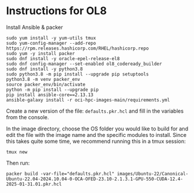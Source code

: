 # Instructions for OL8

Install Ansible & packer
```
sudo yum install -y yum-utils tmux
sudo yum-config-manager --add-repo https://rpm.releases.hashicorp.com/RHEL/hashicorp.repo
sudo yum -y install packer
sudo dnf install -y oracle-epel-release-el8
sudo dnf config-manager --set-enabled ol8_codeready_builder
sudo dnf install -y python3.8
sudo python3.8 -m pip install --upgrade pip setuptools
python3.8 -m venv packer_env
source packer_env/bin/activate 
python -m pip install --upgrade pip
pip install ansible-core==2.13.13
ansible-galaxy install -r oci-hpc-images-main/requirements.yml
```

Create a new version of the file: `defaults.pkr.hcl` and fill in the variables from the console. 

In the image directory, choose the OS folder you would like to build for and edit the file with the image name and the specific modules to install. Since this takes quite some time, we recommend running this in a tmux session: 
```
tmux new
```

Then run: 
```
packer build -var-file="defaults.pkr.hcl" images/Ubuntu-22/Canonical-Ubuntu-22.04-2024.10.04-0-OCA-OFED-23.10-2.1.3.1-GPU-550-CUDA-12.4-2025-01-31.01.pkr.hcl
```
